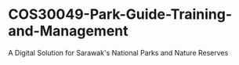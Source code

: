 # COS30049-Park-Guide-Training-and-Management
A Digital Solution for Sarawak's National Parks and Nature Reserves
